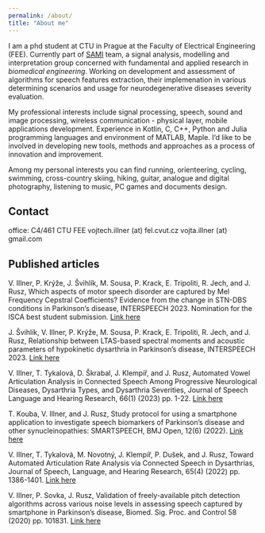 ```yaml
---
permalink: /about/
title: "About me"
---
```


I am a phd student at CTU in Prague at the Faculty of Electrical Engineering
(FEE). Currently part of [SAMI](http://sami.fel.cvut.cz/) team, a signal analysis, modelling and interpretation group concerned with fundamental and applied research in _biomedical engineering_. Working on development and assessment of algorithms for speech features extraction, their implemenation in various determining scenarios and usage for neurodegenerative diseases severity evaluation.

My professional interests include signal processing, speech, sound and image processing, wireless communication -
physical layer, mobile applications development. Experience in Kotlin, C, C++, Python and Julia programming languages and environment
of MATLAB, Maple.
I‘d like to be involved in developing new tools, methods and approaches as a process
of innovation and improvement.

Among my personal interests you can find running, orienteering, cycling, swimming, cross-country skiing, hiking, guitar, analogue
and digital photography, listening to music, PC games and documents design.

## Contact

office: C4/461 CTU FEE
vojtech.illner (at) fel.cvut.cz
vojta.illner (at) gmail.com

## Published articles

V. Illner, P. Krýže, J. Švihlík, M. Sousa, P. Krack, E. Tripoliti, R. Jech, and J. Rusz, Which aspects of motor speech disorder are captured by Mel Frequency Cepstral Coefficients?
Evidence from the change in STN-DBS conditions in Parkinson’s disease, INTERSPEECH 2023. Nomination for the ISCA best student submission. [Link here](https://www.isca-speech.org/archive/interspeech_2023/illner23_interspeech.html)

J. Švihlík, V. Illner, P. Krýže, M. Sousa, P. Krack, E. Tripoliti, R. Jech, and J. Rusz, Relationship between LTAS-based spectral moments and acoustic parameters of hypokinetic dysarthria
in Parkinson’s disease, INTERSPEECH 2023. [Link here](https://www.isca-speech.org/archive/interspeech_2023/svihlik23_interspeech.html)

V. Illner, T. Tykalová, D. Škrabal, J. Klempíř, and J. Rusz, Automated Vowel Articulation Analysis in Connected Speech Among Progressive Neurological Diseases,
Dysarthria Types, and Dysarthria Severities, Journal of Speech Language and Hearing Research, 66(1) (2023) pp. 1-22. [Link here](https://pubs.asha.org/doi/10.1044/2023_JSLHR-22-00526)

T. Kouba, V. Illner, and J. Rusz, Study protocol for using a smartphone application to investigate speech biomarkers of Parkinson’s
disease and other synucleinopathies: SMARTSPEECH, BMJ Open, 12(6) (2022). [Link here](https://bmjopen.bmj.com/content/12/6/e059871)

V. Illner, T. Tykalová, M. Novotný, J. Klempíř, P. Dušek, and J. Rusz, Toward Automated Articulation Rate Analysis via Connected Speech in Dysarthrias,
Journal of Speech, Language, and Hearing Research, 65(4) (2022) pp. 1386-1401. [Link here](https://pubs.asha.org/doi/10.1044/2021_JSLHR-21-00549)

V. Illner, P. Sovka, J. Rusz, Validation of freely-available pitch detection algorithms across
various noise levels in assessing speech captured by smartphone in Parkinson’s disease,
Biomed. Sig. Proc. and Control 58 (2020) pp. 101831. [Link here](https://www.sciencedirect.com/science/article/abs/pii/S1746809419304124)

